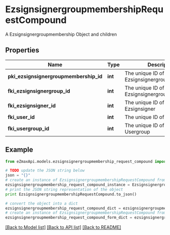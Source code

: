 # EzsignsignergroupmembershipRequestCompound

A Ezsignsignergroupmembership Object and children

## Properties
Name | Type | Description | Notes
------------ | ------------- | ------------- | -------------
**pki_ezsignsignergroupmembership_id** | **int** | The unique ID of the Ezsignsignergroupmembership | [optional] 
**fki_ezsignsignergroup_id** | **int** | The unique ID of the Ezsignsignergroup | 
**fki_ezsignsigner_id** | **int** | The unique ID of the Ezsignsigner | [optional] 
**fki_user_id** | **int** | The unique ID of the User | [optional] 
**fki_usergroup_id** | **int** | The unique ID of the Usergroup | [optional] 

## Example

```python
from eZmaxApi.models.ezsignsignergroupmembership_request_compound import EzsignsignergroupmembershipRequestCompound

# TODO update the JSON string below
json = "{}"
# create an instance of EzsignsignergroupmembershipRequestCompound from a JSON string
ezsignsignergroupmembership_request_compound_instance = EzsignsignergroupmembershipRequestCompound.from_json(json)
# print the JSON string representation of the object
print EzsignsignergroupmembershipRequestCompound.to_json()

# convert the object into a dict
ezsignsignergroupmembership_request_compound_dict = ezsignsignergroupmembership_request_compound_instance.to_dict()
# create an instance of EzsignsignergroupmembershipRequestCompound from a dict
ezsignsignergroupmembership_request_compound_form_dict = ezsignsignergroupmembership_request_compound.from_dict(ezsignsignergroupmembership_request_compound_dict)
```
[[Back to Model list]](../README.md#documentation-for-models) [[Back to API list]](../README.md#documentation-for-api-endpoints) [[Back to README]](../README.md)


